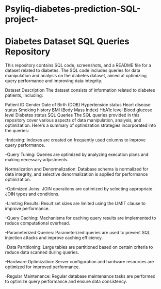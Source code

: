 # Psyliq-diabetes-prediction-SQL-project-

# Diabetes Dataset SQL Queries Repository

This repository contains SQL code, screenshots, and a README file for a dataset related to diabetes. The SQL code includes queries for data manipulation and analysis on the diabetes dataset, aimed at optimizing query performance and improving data integrity.

Dataset Description
The dataset consists of information related to diabetes patients, including:

Patient ID
Gender
Date of Birth (DOB)
Hypertension status
Heart disease status
Smoking history
BMI (Body Mass Index)
HbA1c level
Blood glucose level
Diabetes status
SQL Queries
The SQL queries provided in this repository cover various aspects of data manipulation, analysis, and optimization. Here's a summary of optimization strategies incorporated into the queries:

-Indexing: Indexes are created on frequently used columns to improve query performance.

-Query Tuning: Queries are optimized by analyzing execution plans and making necessary adjustments.

Normalization and Denormalization: Database schema is normalized for data integrity, and selective denormalization is applied for performance optimization.

-Optimized Joins: JOIN operations are optimized by selecting appropriate JOIN types and conditions.

-Limiting Results: Result set sizes are limited using the LIMIT clause to improve performance.

-Query Caching: Mechanisms for caching query results are implemented to reduce computational overhead.

-Parameterized Queries: Parameterized queries are used to prevent SQL injection attacks and improve caching efficiency.

-Data Partitioning: Large tables are partitioned based on certain criteria to reduce data scanned during queries.

-Hardware Optimization: Server configuration and hardware resources are optimized for improved performance.

-Regular Maintenance: Regular database maintenance tasks are performed to optimize query performance and ensure data consistency.
